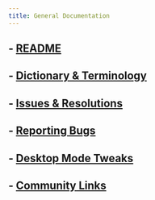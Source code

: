 ```yaml
---
title: General Documentation
---
```

## - [README](https://docs.bazzite.gg/Bazzite_README/)
## - [Dictionary & Terminology](https://docs.bazzite.gg/General/terms)
## - [Issues & Resolutions](https://docs.bazzite.gg/General/issues_and_resolutions)
## - [Reporting Bugs](https://docs.bazzite.gg/General/reporting_bugs/)
## - [Desktop Mode Tweaks](https://docs.bazzite.gg/General/Desktop_Environment_Tweaks/)
## - [Community Links](https://docs.bazzite.gg/General/community-links/)

